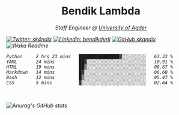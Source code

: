 <h1 align="center"> Bendik Lambda </h1>
<p align="center"><em>Staff Engineer @ <a href="http://www.uia.no">University of Agder</a></p>



[![Twitter: sk4ndix](https://img.shields.io/twitter/follow/sk4ndix?style=social)](https://twitter.com/sk4ndix)
[![Linkedin: bendikdyrli](https://img.shields.io/badge/-bendikdyrli-blue?style=flat-square&logo=Linkedin&logoColor=white&link=https://www.linkedin.com/in/bendikdyrli/)](https://www.linkedin.com/in/bendikdyrli/)
[![GitHub skandix](https://img.shields.io/github/followers/skandix?label=follow&style=social)](https://github.com/skandix)
![Waka Readme](https://github.com/skandix/skandix/workflows/Waka%20Readme/badge.svg)


<!--START_SECTION:waka-->

```text
Python     2 hrs 23 mins   ███████████████▓░░░░░░░░░   63.33 %
YAML       24 mins         ██▓░░░░░░░░░░░░░░░░░░░░░░   10.91 %
HTML       19 mins         ██▒░░░░░░░░░░░░░░░░░░░░░░   08.67 %
Markdown   14 mins         █▓░░░░░░░░░░░░░░░░░░░░░░░   06.60 %
Bash       12 mins         █▒░░░░░░░░░░░░░░░░░░░░░░░   05.47 %
CSS        5 mins          ▓░░░░░░░░░░░░░░░░░░░░░░░░   02.64 %
```

<!--END_SECTION:waka-->

  <br>
  
![Anurag's GitHub stats](https://github-readme-stats.vercel.app/api?username=skandix&show_icons=true&theme=tokyonight)



